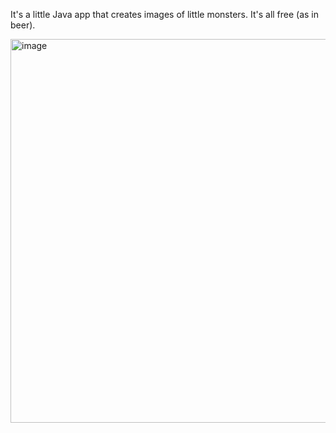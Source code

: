 It's a little Java app that creates images of little monsters. It's all free (as in beer).

<img width="614" alt="image" src="https://github.com/mickleness/monster-generator/assets/7669569/b7d9146a-b484-44b4-a9c8-6bd53cd29059">
